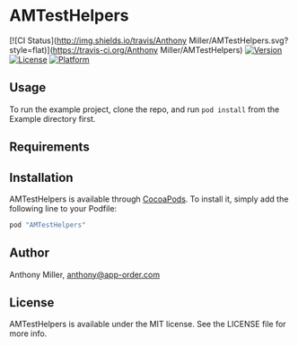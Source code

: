 # AMTestHelpers

[![CI Status](http://img.shields.io/travis/Anthony Miller/AMTestHelpers.svg?style=flat)](https://travis-ci.org/Anthony Miller/AMTestHelpers)
[![Version](https://img.shields.io/cocoapods/v/AMTestHelpers.svg?style=flat)](http://cocoapods.org/pods/AMTestHelpers)
[![License](https://img.shields.io/cocoapods/l/AMTestHelpers.svg?style=flat)](http://cocoapods.org/pods/AMTestHelpers)
[![Platform](https://img.shields.io/cocoapods/p/AMTestHelpers.svg?style=flat)](http://cocoapods.org/pods/AMTestHelpers)

## Usage

To run the example project, clone the repo, and run `pod install` from the Example directory first.

## Requirements

## Installation

AMTestHelpers is available through [CocoaPods](http://cocoapods.org). To install
it, simply add the following line to your Podfile:

```ruby
pod "AMTestHelpers"
```

## Author

Anthony Miller, anthony@app-order.com

## License

AMTestHelpers is available under the MIT license. See the LICENSE file for more info.
